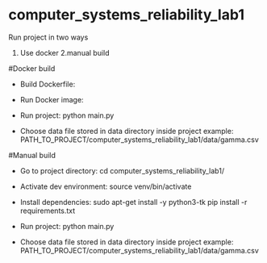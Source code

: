 # computer_systems_reliability_lab1

Run project in two ways

1. Use docker
2.manual build


#Docker build

- Build Dockerfile:
  
- Run Docker image:

- Run project: 
  python main.py
  
- Choose data file 
  stored in data directory inside project 
  example: PATH_TO_PROJECT/computer_systems_reliability_lab1/data/gamma.csv

#Manual build

- Go to project directory:
  cd computer_systems_reliability_lab1/

- Activate dev environment:
   source venv/bin/activate
   
- Install dependencies:
  sudo apt-get install -y python3-tk
  pip install -r requirements.txt
  
- Run project: 
  python main.py
  
- Choose data file 
  stored in data directory inside project 
  example: PATH_TO_PROJECT/computer_systems_reliability_lab1/data/gamma.csv
